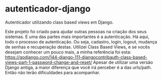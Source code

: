 # autenticador-django
Autenticador utilizando class based views em Django.

Este projeto foi criado para ajudar outras pessoas na criação dos seus sistemas.
E uma das partes mais importantes é a autenticação.
Há aqui, todo o processo de autenticação. Ou seja, cadastro, login, logout, mudança de senhas
e recuperação destas.
Utilizei Class Based Views, e se vocês desejam conhecer um pouco mais, a minha referência foi esta:
https://godjango.com/144-django-111-djangocontribauth-class-based-views-part-1-password-change-and-reset/
Apesar de utilizar uma versão Django antiga, a maior diferença que você irá perceber é a das urls/path.
Então não terão dificuldades para acompanhar.
